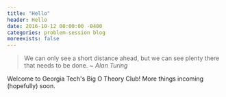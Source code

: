 ```yaml
---
title: "Hello"
header: Hello
date: 2016-10-12 00:00:00 -0400
categories: problem-session blog
moreexists: false
---
```


> We can only see a short distance ahead, but we can see plenty there that needs to be done.
> ~ <cite>Alan Turing</cite>

Welcome to Georgia Tech's Big O Theory Club! More things incoming (hopefully) soon.
